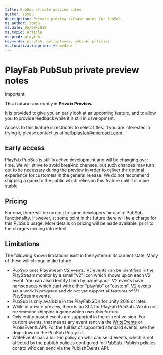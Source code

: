 ```yaml
---
title: PubSub private preview notes
author: TomGu
description: Private preview release notes for PubSub.
ms.author: tomgu
ms.date: 05/09/2019
ms.topic: article
ms.prod: playfab
keywords: playfab, multiplayer, pubsub, policies
ms.localizationpriority: medium
---
```


# PlayFab PubSub private preview notes

> [!IMPORTANT]
> This feature is currently in **Private Preview**.  
>
> It is provided to give you an early look at an upcoming feature, and to allow you to provide feedback while it is still in development.  
>
> Access to this feature is restricted to select titles. If you are interested in trying it, please contact us at [helloplayfab@microsoft.com](mailto:helloplayfab@microsoft.com).

## Early access

PlayFab PubSub is still in active development and will be changing over time. We will strive to avoid breaking changes, but such changes may turn out to be necessary during the preview in order to deliver the optimal experience for customers in the general release. We do not recommend shipping a game to the public which relies on this feature until it is more stable.

## Pricing

For now, there will be no cost to game developers for use of PubSub functionality. However, at some point in the future there will be a charge for this PubSub usage. More details on pricing will be made available, prior to the charges coming into effect.

## Limitations

The following known limitations exist in the system in its current state. Many of these will change in the future.

- PubSub uses PlayStream V2 events.  V2 events can be identified in the PlayStream monitor by a small "v2" icon which shows up on each V2 event.  You can also identify them by namespace.  V2 events have namsepaces which start with either "playfab" or "custom".  V2 events are a work in progress and do not yet support all features of V1 PlayStream events.
- PubSub is only available in the PlayFab SDK for Unity 2018 or later.
- While in private preview, there is no SLA for PlayFab PubSub. We do not recommend shipping a game which uses this feature.
- Only entity-based events are supported in the current version. For custom events, that means any event sent via the [WriteEvents](xref:titleid.playfabapi.com.events.playstreamevents.writeevents) or PublisEvents API. For the full list of supported standard events, see the drop-down in the PubSub Policy UI.
- WriteEvents has a built-in policy on who can send events, which is not affected by the publish policies configured for PubSub.  Publish policies control who can send via the PublishEvents API.
